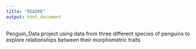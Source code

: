 ```yaml
---
title: "README"
output: html_document
---
```


Penguin_Data project using data from three different species of penguins to explore relationships between their morphometric traits